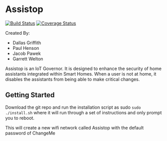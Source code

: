 # Assistop
[![Build Status](https://travis-ci.org/ChicoState/Assistop.svg?branch=master)](https://travis-ci.org/ChicoState/Assistop)
[![Coverage Status](https://coveralls.io/repos/github/ChicoState/Assistop/badge.svg?branch=master)](https://coveralls.io/github/ChicoState/Assistop?branch=master)

Created By:
 - Dallas Griffith
 - Paul Henson
 - Jacob Pawek
 - Garrett Welton

Assistop is an IoT Governor. It is designed to enhance the security of home assistants integrated within Smart Homes. When a user is not at home, it disables the assistants from being able to make critical changes.

## Getting Started
Download the git repo and run the installation script as sudo `sudo ./install.sh` where it will run through a set of instructions and only prompt you to reboot.

This will create a new wifi network called Assistop with the default password of ChangeMe
